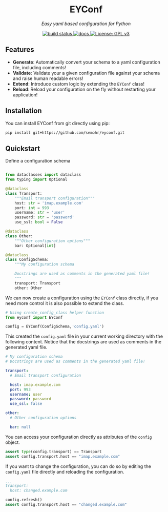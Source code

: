 <p align="center">
    <h1 align="center">EYConf</h1>
</p>
<p align="center">
    <em>Easy yaml based configuration for Python</em>
</p>


<p align="center">
    <a href="https://github.com/semohr/eyconf/actions">
        <img alt="build status" src="https://img.shields.io/github/actions/workflow/status/semohr/eyconf/workflow.yml?style=flat-square" />
    </a>
    <a href="https://eyconf.readthedocs.io/en/latest/">
        <img alt="docs" src="https://img.shields.io/readthedocs/eyconf?style=flat-square" />
    </a>
    <a href="https://github.com/semohr/eyconf/blob/main/LICENSE">
        <img alt="License: GPL v3" src="https://img.shields.io/badge/License-GPL%20v3-blue.svg?style=flat-square" />
    </a>
</p>


## Features

<!-- start features -->
- **Generate**: Automatically convert your schema to a yaml configuration file, including comments!
- **Validate**: Validate your a given configuration file against your schema and raise human readable errors!
- **Extend**: Introduce custom logic by extending the `EYConf` class!
- **Reload**: Reload your configuration on the fly without restarting your application!
<!-- end features -->

## Installation

You can install EYConf from git directly using pip:

```bash
pip install git+https://github.com/semohr/eyconf.git
```

## Quickstart

Define a configuration schema

```python

from dataclasses import dataclass
from typing import Optional

@dataclass
class Transport:
    """Email transport configuration"""
    host: str = 'imap.example.com'
    port: int = 993
    username: str = 'user'
    password: str = 'password'
    use_ssl: bool = False

@dataclass
class Other:
    """Other configuration options"""
    bar: Optional[int]

@dataclass
class ConfigSchema:
    """My configuration schema

    Docstrings are used as comments in the generated yaml file!
    """
    transport: Transport
    other: Other
```

We can now create a configuration using the `EYConf` class directly, if you need
more control it is also possible to extend the class.

```python
# Using create_config_class helper function
from eyconf import EYConf

config = EYConf(ConfigSchema,'config.yaml')
```

This created the `config.yaml` file in your current working directory with the following content. Notice that the
docstrings are used as comments in the generated yaml file.

```yaml
# My configuration schema
# Docstrings are used as comments in the generated yaml file!

transport:
  # Email transport configuration

  host: imap.example.com
  port: 993
  username: user
  password: password
  use_ssl: false

other:
  # Other configuration options

  bar: null
```

You can access your configuration directly as attributes of the `config` object.

```python
assert type(config.transport) == Transport
assert config.transport.host == "imap.example.com"
```

If you want to change the configuration, you can do so by editing the `config.yaml` file directly and reloading the configuration.

```yaml
...
transport:
  host: changed.example.com
```

```python
config.refresh()
assert config.transport.host == "changed.example.com"
```
